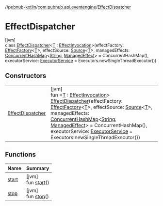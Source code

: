 //[pubnub-kotlin](../../../index.md)/[com.pubnub.api.eventengine](../index.md)/[EffectDispatcher](index.md)

# EffectDispatcher

[jvm]\
class [EffectDispatcher](index.md)&lt;[T](index.md) : [EffectInvocation](../-effect-invocation/index.md)&gt;(effectFactory: [EffectFactory](../-effect-factory/index.md)&lt;[T](index.md)&gt;, effectSource: [Source](../-source/index.md)&lt;[T](index.md)&gt;, managedEffects: [ConcurrentHashMap](https://docs.oracle.com/javase/8/docs/api/java/util/concurrent/ConcurrentHashMap.html)&lt;[String](https://kotlinlang.org/api/latest/jvm/stdlib/kotlin/-string/index.html), [ManagedEffect](../-managed-effect/index.md)&gt; = ConcurrentHashMap(), executorService: [ExecutorService](https://docs.oracle.com/javase/8/docs/api/java/util/concurrent/ExecutorService.html) = Executors.newSingleThreadExecutor())

## Constructors

| | |
|---|---|
| [EffectDispatcher](-effect-dispatcher.md) | [jvm]<br>fun &lt;[T](index.md) : [EffectInvocation](../-effect-invocation/index.md)&gt; [EffectDispatcher](-effect-dispatcher.md)(effectFactory: [EffectFactory](../-effect-factory/index.md)&lt;[T](index.md)&gt;, effectSource: [Source](../-source/index.md)&lt;[T](index.md)&gt;, managedEffects: [ConcurrentHashMap](https://docs.oracle.com/javase/8/docs/api/java/util/concurrent/ConcurrentHashMap.html)&lt;[String](https://kotlinlang.org/api/latest/jvm/stdlib/kotlin/-string/index.html), [ManagedEffect](../-managed-effect/index.md)&gt; = ConcurrentHashMap(), executorService: [ExecutorService](https://docs.oracle.com/javase/8/docs/api/java/util/concurrent/ExecutorService.html) = Executors.newSingleThreadExecutor()) |

## Functions

| Name | Summary |
|---|---|
| [start](start.md) | [jvm]<br>fun [start](start.md)() |
| [stop](stop.md) | [jvm]<br>fun [stop](stop.md)() |

